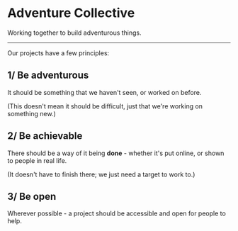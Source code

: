 # Adventure Collective

Working together to build adventurous things.

---

Our projects have a few principles:

## 1/ Be adventurous

It should be something that we haven't seen, or worked on before.

(This doesn't mean it should be difficult, just that we're working on something new.)

## 2/ Be achievable

There should be a way of it being **done** - whether it's put online, or shown to people in real life.

(It doesn't have to finish there; we just need a target to work to.)

## 3/ Be open

Wherever possible - a project should be accessible and open for people to help.
